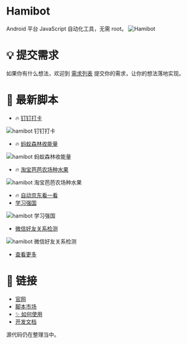 # Hamibot

Android 平台 JavaScript 自动化工具，无需 root。
![Hamibot](https://repository-images.githubusercontent.com/317106172/7d373900-616e-11eb-9170-ba931b11f1cb)

# 💡 提交需求

如果你有什么想法，欢迎到 [需求列表](https://hamibot.com/requests) 提交你的需求，让你的想法落地实现。

# 🤖 最新脚本

- 🔥 [钉钉打卡](https://hamibot.com/marketplace/T9Kt6)

![hamibot 钉钉打卡](https://user-images.githubusercontent.com/52420549/103964407-59e42400-5196-11eb-8cfe-0e1abad7bf54.jpg)

- 🔥 [蚂蚁森林收能量](https://hamibot.com/marketplace/1sYLl)

![hamibot 蚂蚁森林收能量](https://user-images.githubusercontent.com/52420549/103964408-5a7cba80-5196-11eb-941f-331c85b349d8.jpg)

- 🔥 [淘宝芭芭农场种水果](https://hamibot.com/marketplace/o7cPn)

![hamibot 淘宝芭芭农场种水果](https://user-images.githubusercontent.com/52420549/103964406-58b2f700-5196-11eb-8e08-4fcd9d15f706.jpg)

- 🔥 [自动京东看一看](https://hamibot.com/marketplace/KFYeQ)
- [学习强国](https://hamibot.com/marketplace/McXc1)

![hamibot 学习强国](https://user-images.githubusercontent.com/52420549/103964410-5bade780-5196-11eb-9070-30f7ffcaddc8.jpg)

- [微信好友关系检测](https://hamibot.com/marketplace/dpLw1)

![hamibot 微信好友关系检测](https://user-images.githubusercontent.com/52420549/103964805-4c7b6980-5197-11eb-98fa-745668c3bd7f.jpg)

- [查看更多](https://hamibot.com/marketplace/)

# 🔗 链接

- [官网](https://hamibot.com/)
- [脚本市场](https://hamibot.com/marketplace/)
- [✨ 如何使用](https://hamibot.com/guide/)
- [开发文档](https://docs.hamibot.com/)

源代码仍在整理当中。
